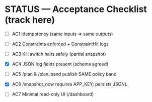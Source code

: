 # STATUS — Acceptance Checklist (track here)

- [ ] AC1 Idempotency (same inputs ⇒ same outputs)
- [ ] AC2 Constraints enforced + ConstraintHit logs
- [ ] AC3 Kill switch halts safely (partial snapshot)
- [x] AC4 JSON log fields present (schema agreed)
- [ ] AC5 /plan & /plan_band publish SAME policy band
- [x] AC6 /snapshot_now requires APP_KEY; persists JSONL
- [ ] AC7 Minimal read-only UI (/dashboard)

